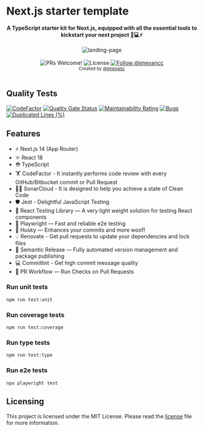# Next.js starter template

<div align="center"><strong>A TypeScript starter kit for Next.js, equipped with all the essential tools to kickstart your next project 🚀💻⚡️</strong></div>
<br />

<div align="center">
 <img src="https://github.com/user-attachments/assets/42975b02-0071-45d5-aebb-3aba5308d258" alt="landing-page"/>
</div>

<br />


<div align="center">
  <img src="https://img.shields.io/static/v1?label=PRs&message=welcome&style=flat-square&color=006400&labelColor=000000" alt="PRs Welcome!" />

  <img alt="License" src="https://img.shields.io/github/license/imevanc/nextjs-starter?style=flat-square&color=006400&labelColor=000000">

  <a href="https://x.com/intent/follow?screen_name=imevancc">
    <img src="https://img.shields.io/twitter/follow/imevancc?style=flat-square&color=006400&labelColor=000000" alt="Follow @imevancc" />
  </a>
</div>

<div align="center">
  <sub>Created by <a href="https://x.com/intent/follow?screen_name=imevancc">@imevanc</a></sub>
</div>
<br/>

## Quality Tests
[![CodeFactor](https://www.codefactor.io/repository/github/imevanc/nextjs-starter/badge)](https://www.codefactor.io/repository/github/imevanc/nextjs-starter) [![Quality Gate Status](https://sonarcloud.io/api/project_badges/measure?project=imevanc_nextjs-starter&metric=alert_status)](https://sonarcloud.io/dashboard?id=imevanc_nextjs-starter) [![Maintainability Rating](https://sonarcloud.io/api/project_badges/measure?project=imevanc_nextjs-starter&metric=sqale_rating)](https://sonarcloud.io/dashboard?id=imevanc_nextjs-starter) [![Bugs](https://sonarcloud.io/api/project_badges/measure?project=imevanc_nextjs-starter&metric=bugs)](https://sonarcloud.io/dashboard?id=imevanc_nextjs-starter) [![Duplicated Lines (%)](https://sonarcloud.io/api/project_badges/measure?project=imevanc_nextjs-starter&metric=duplicated_lines_density)](https://sonarcloud.io/dashboard?id=imevanc_nextjs-starter)


## Features

- ⚡️ Next.js 14 (App Router)
- ⚛️ React 18
- ⛑ TypeScript
- 🏋️ CodeFactor - It instantly performs code review with every GitHub/Bitbucket commit or Pull Request
- 🏄‍♂️ SonarCloud - It is designed to help you achieve a state of Clean Code
- 🛡 Jest - Delightful JavaScript Testing
- 📏 React Testing Library — A very light weight solution for testing React components
- 💖 Playwright — Fast and reliable e2e testing
- 🐶 Husky — Enhances your commits and more woof!
- 💡 Renovate - Get pull requests to update your dependencies and lock files
- 🚓 Semantic Release — Fully automated version management and package publishing
- 💻 Commitlint - Get high commit message quality
- 👷 PR Workflow — Run Checks on Pull Requests


### Run unit tests
```
npm run test:unit
```

### Run coverage tests
```
npm run test:coverage
```

### Run type tests
```
npm run test:type
```

### Run e2e tests
```
npx playwright test
```

## Licensing
This project is licensed under the MIT License. Please read the [license](LICENSE) file for more information.
